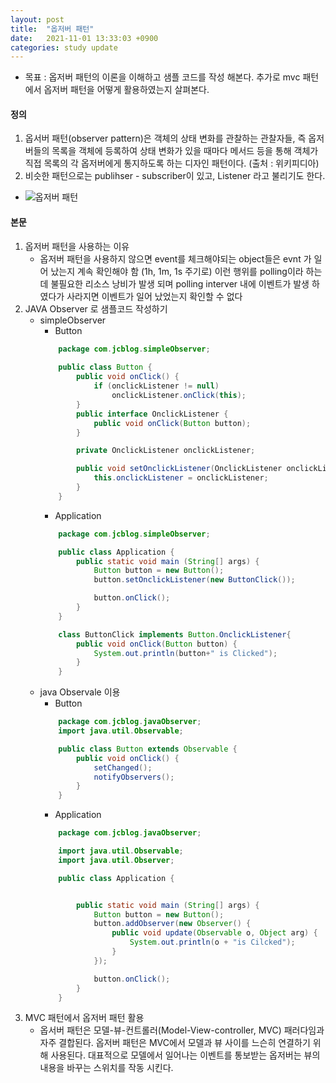 ```yaml
---
layout: post
title:  "옵저버 패턴"
date:   2021-11-01 13:33:03 +0900
categories: study update
---
```


- 목표 : 옵저버 패턴의 이론을 이해하고 샘플 코드를 작성 해본다. 추가로 mvc 패턴에서 옵저버 패턴을 어떻게 활용하였는지 살펴본다.

#### **정의**
1. 옵서버 패턴(observer pattern)은 객체의 상태 변화를 관찰하는 관찰자들, 즉 옵저버들의 목록을 객체에 등록하여 상태 변화가 있을 때마다 메서드 등을 통해 객체가 직접 목록의 각 옵저버에게 통지하도록 하는 디자인 패턴이다. (출처 : 위키피디아)
2. 비슷한 패턴으로는 publihser - subscriber이 있고, Listener 라고 불리기도 한다.
- ![옵저버 패턴]({{site.url}}/{{site.baseurl}}/img/observer.png )

#### **본문**
1. 옵저버 패턴을 사용하는 이유
	- 옵저버 패턴을 사용하지 않으면 event를 체크해야되는 object들은 evnt 가 일어 났는지 계속 확인해야 함 (1h, 1m, 1s 주기로) 이런 행위를 polling이라 하는데  불필요한 리소스 낭비가 발생 되며 polling interver 내에 이벤트가 발생 하였다가 사라지면 이벤트가 일어 났었는지 확인할 수 없다
2. JAVA Observer 로 샘플코드 작성하기
	- simpleObserver
		- Button
		```java
			package com.jcblog.simpleObserver;
			
			public class Button {
				public void onClick() {
					if (onclickListener != null)
						onclickListener.onClick(this);
				}
				public interface OnclickListener {
					public void onClick(Button button);
				}

				private OnclickListener onclickListener;

				public void setOnclickListener(OnclickListener onclickListener) {
					this.onclickListener = onclickListener;
				}
			}
		```
		- Application
		```java
			package com.jcblog.simpleObserver;

			public class Application {
				public static void main (String[] args) {
					Button button = new Button();
					button.setOnclickListener(new ButtonClick());

					button.onClick();
				}
			}

			class ButtonClick implements Button.OnclickListener{
				public void onClick(Button button) {
					System.out.println(button+" is Clicked");
				}
			}
		```
	- java Observale 이용
		- Button
		```java
			package com.jcblog.javaObserver;
			import java.util.Observable;

			public class Button extends Observable {
				public void onClick() {
					setChanged();
					notifyObservers();
				}
			}
		```
		- Application
		```java
			package com.jcblog.javaObserver;

			import java.util.Observable;
			import java.util.Observer;

			public class Application {


				public static void main (String[] args) {
					Button button = new Button();
					button.addObserver(new Observer() {
						public void update(Observable o, Object arg) {
							System.out.println(o + "is Cilcked");
						}
					});

					button.onClick();
				}
			}
		```
3. MVC 패턴에서 옵저버 패턴 활용
	- 옵서버 패턴은 모델-뷰-컨트롤러(Model-View-controller, MVC) 패러다임과 자주 결합된다. 옵저버 패턴은 MVC에서 모델과 뷰 사이를 느슨히 연결하기 위해 사용된다. 대표적으로 모델에서 일어나는 이벤트를 통보받는 옵저버는 뷰의 내용을 바꾸는 스위치를 작동 시킨다.